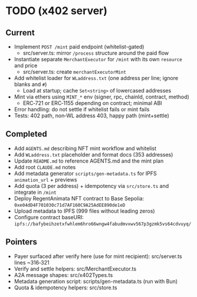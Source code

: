 # TODO (x402 server)

## Current
- Implement `POST /mint` paid endpoint (whitelist-gated)
  - src/server.ts: mirror `/process` structure around the paid flow
- Instantiate separate `MerchantExecutor` for `/mint` with its own `resource` and price
  - src/server.ts: create `merchantExecutorMint`
- Add whitelist loader for `WLaddress.txt` (one address per line; ignore blanks and `#`)
  - Load at startup; cache `Set<string>` of lowercased addresses
- Mint via ethers using `MINT_*` env (signer, rpc, chainId, contract, method)
  - ERC‑721 or ERC‑1155 depending on contract; minimal ABI
- Error handling: do not settle if whitelist fails or mint fails
- Tests: 402 path, non‑WL address 403, happy path (mint+settle)

## Completed
- Add `AGENTS.md` describing NFT mint workflow and whitelist
- Add `WLaddress.txt` placeholder and format docs (353 addresses)
- Update `README.md` to reference AGENTS.md and the mint plan
- Add root `CLAUDE.md` notes
- Add metadata generator `scripts/gen-metadata.ts` for IPFS `animation_url` + previews
- Add quota (3 per address) + idempotency via `src/store.ts` and integrate in `/mint`
- Deploy RegentAnimata NFT contract to Base Sepolia: `0xe04dD4F701030c71d7AF160C9A25AdEE890de1eD`
- Upload metadata to IPFS (999 files without leading zeros)
- Configure contract baseURI: `ipfs://bafybeihzetxfwhlem6hro66wngw4fabudmvxwv567p3gzmk5vs64cdvuyq/`

## Pointers
- Payer surfaced after verify here (use for mint recipient): src/server.ts lines ~316‑321
- Verify and settle helpers: src/MerchantExecutor.ts
- A2A message shapes: src/x402Types.ts
- Metadata generation script: scripts/gen-metadata.ts (run with Bun)
 - Quota & idempotency helpers: src/store.ts
